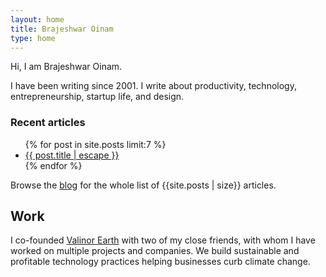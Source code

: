 ```yaml
---
layout: home
title: Brajeshwar Oinam
type: home
---
```


Hi, I am Brajeshwar Oinam.

I have been writing since 2001. I write about productivity, technology, entrepreneurship, startup life, and design.

### Recent articles

<section id="home-blog" class="home-blog list-reset">
  <ul>
    {% for post in site.posts limit:7 %}
    <li><a href="{{post.url}}">{{ post.title | escape }}</a></li>
    {% endfor %}
  </ul>
</section>

Browse the [blog](/blog/) for the whole list of {{site.posts | size}} articles.

## Work

I co-founded <a href="https://valinor.earth">Valinor Earth</a> with two of my close friends, with whom I have worked on multiple projects and companies. We build sustainable and profitable technology practices helping businesses curb climate change.